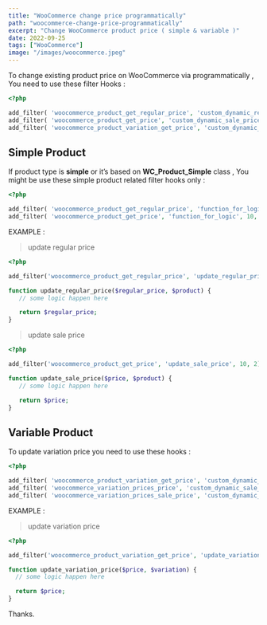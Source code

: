 ```yaml
---
title: "WooCommerce change price programmatically"
path: "woocommerce-change-price-programmatically"
excerpt: "Change WooCommerce product price ( simple & variable )"
date: 2022-09-25
tags: ["WooCommerce"]
image: "/images/woocommerce.jpeg"
---
```


To change existing product price on WooCommerce via programmatically , You need to use these filter Hooks :

```php
<?php

add_filter( 'woocommerce_product_get_regular_price', 'custom_dynamic_regular_price', 10, 2 );
add_filter( 'woocommerce_product_get_price', 'custom_dynamic_sale_price', 10, 2 );
add_filter( 'woocommerce_product_variation_get_price', 'custom_dynamic_sale_price', 10, 2 );
```

## Simple Product

If product type is **simple** or it’s based on **WC_Product_Simple** class , You might be use these simple product related filter hooks only :

```php
<?php

add_filter( 'woocommerce_product_get_regular_price', 'function_for_logic', 10, 2 );
add_filter( 'woocommerce_product_get_price', 'function_for_logic', 10, 2 );
```

EXAMPLE :

> update regular price

```php
<?php

add_filter('woocommerce_product_get_regular_price', 'update_regular_price', 10, 2);

function update_regular_price($regular_price, $product) {
   // some logic happen here

   return $regular_price;
}

```

> update sale price

```php
<?php

add_filter('woocommerce_product_get_price', 'update_sale_price', 10, 2);

function update_sale_price($price, $product) {
   // some logic happen here

   return $price;
}

```

## Variable Product

To update variation price you need to use these hooks :

```php
<?php

add_filter( 'woocommerce_product_variation_get_price', 'custom_dynamic_sale_price', 10, 2 );
add_filter( 'woocommerce_variation_prices_price', 'custom_dynamic_sale_price', 10, 2 );
add_filter( 'woocommerce_variation_prices_sale_price', 'custom_dynamic_sale_price', 10, 2 );
```

EXAMPLE :

> update variation price

```php
<?php

add_filter('woocommerce_product_variation_get_price', 'update_variation_price', 10, 2);

function update_variation_price($price, $variation) {
  // some logic happen here

  return $price;
}
```

Thanks.
